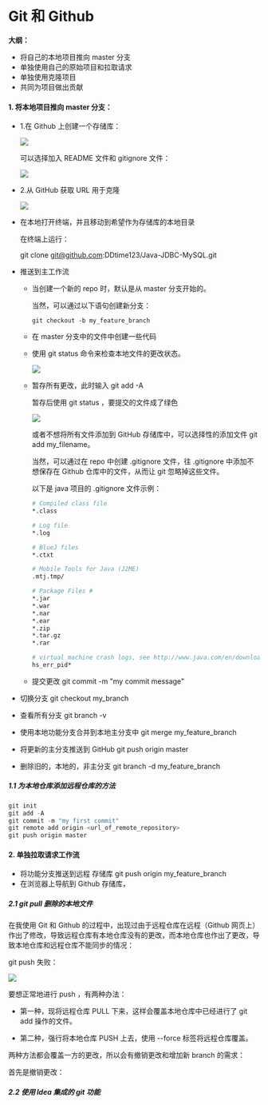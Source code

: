 # Git 和 Github

**大纲：**

* 将自己的本地项目推向 master 分支
* 单独使用自己的原始项目和拉取请求
* 单独使用克隆项目
* 共同为项目做出贡献





#### 1. 将本地项目推向 master 分支：

* 1.在 Github 上创建一个存储库：

  ![](https://gitee.com/zhang-jianhua1/blogimage/raw/master/img/1633829487219.png)

  可以选择加入 README 文件和 gitignore 文件：

  ![](https://gitee.com/zhang-jianhua1/blogimage/raw/master/img/1633829678368.png)

* 2.从 GitHub 获取 URL 用于克隆

  ![](https://gitee.com/zhang-jianhua1/blogimage/raw/master/img/1633830134418.png)

  

* 在本地打开终端，并且移动到希望作为存储库的本地目录

  在终端上运行：

  git clone git@github.com:DDtime123/Java-JDBC-MySQL.git

* 推送到主工作流

  * 当创建一个新的 repo 时，默认是从 master 分支开始的。

    当然，可以通过以下语句创建新分支：

    ~~~git
    git checkout -b my_feature_branch
    ~~~

  * 在 master 分支中的文件中创建一些代码

  * 使用 git status 命令来检查本地文件的更改状态。

    ![](https://gitee.com/zhang-jianhua1/blogimage/raw/master/img/1633831466055.png)

  * 暂存所有更改，此时输入 git add -A

    暂存后使用 git status ，要提交的文件成了绿色

    ![](https://gitee.com/zhang-jianhua1/blogimage/raw/master/img/1633834384709.png)

    或者不想将所有文件添加到 GitHub 存储库中，可以选择性的添加文件 git add my_filename。

    当然，可以通过在 repo 中创建 .gitignore 文件，往 .gitignore 中添加不想保存在 Github 仓库中的文件，从而让 git 忽略掉这些文件。

    以下是 java 项目的 .gitignore 文件示例：

    ~~~makefile
    # Compiled class file
    *.class
    
    # Log file
    *.log
    
    # BlueJ files
    *.ctxt
    
    # Mobile Tools for Java (J2ME)
    .mtj.tmp/
    
    # Package Files #
    *.jar
    *.war
    *.nar
    *.ear
    *.zip
    *.tar.gz
    *.rar
    
    # virtual machine crash logs, see http://www.java.com/en/download/help/error_hotspot.xml
    hs_err_pid*
    ~~~

  * 提交更改 git commit -m "my commit message"

*  切换分支 git checkout my_branch

* 查看所有分支 git branch -v

* 使用本地功能分支合并到本地主分支中 git merge my_feature_branch

* 将更新的主分支推送到 GitHub git push origin master

* 删除旧的，本地的，非主分支 git branch -d my_feature_branch



##### 1.1 为本地仓库添加远程仓库的方法

~~~go
git init
git add -A
git commit -m "my first commit"
git remote add origin <url_of_remote_repository>
git push origin master
~~~



#### 2. 单独拉取请求工作流

* 将功能分支推送到远程 存储库 git push origin my_feature_branch
* 在浏览器上导航到 Github 存储库，



##### 2.1 git pull 删除的本地文件

在我使用 Git 和 Github 的过程中，出现过由于远程仓库在远程（Github 网页上）作出了修改，导致远程仓库有本地仓库没有的更改，而本地仓库也作出了更改，导致本地仓库和远程仓库不能同步的情况：

git push 失败：

![](https://gitee.com/zhang-jianhua1/blogimage/raw/master/img/20211013193819.png)

要想正常地进行 push ，有两种办法：

* 第一种，现将远程仓库 PULL 下来，这样会覆盖本地仓库中已经进行了 git add 操作的文件。

* 第二种，强行将本地仓库 PUSH 上去，使用 --force 标签将远程仓库覆盖。

两种方法都会覆盖一方的更改，所以会有撤销更改和增加新 branch 的需求：

首先是撤销更改：





##### 2.2 使用 Idea 集成的 git 功能

